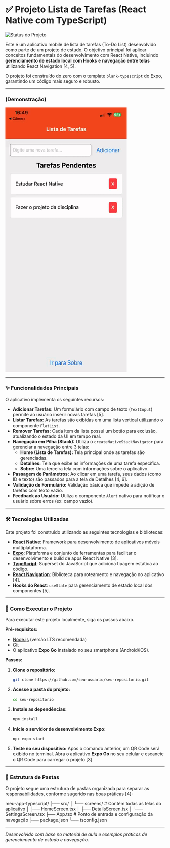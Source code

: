 # ✅ Projeto Lista de Tarefas (React Native com TypeScript)

![Status do Projeto](https://img.shields.io/badge/status-concluído-brightgreen)

Este é um aplicativo mobile de lista de tarefas (To-Do List) desenvolvido como parte de um projeto de estudo. O objetivo principal foi aplicar conceitos fundamentais do desenvolvimento com React Native, incluindo **gerenciamento de estado local com Hooks** e **navegação entre telas** utilizando React Navigation [4, 5].

O projeto foi construído do zero com o template `blank-typescript` do Expo, garantindo um código mais seguro e robusto.

---

### (Demonstração)

![Demonstração do App](./gif/demo.gif)

---

### ✨ Funcionalidades Principais

O aplicativo implementa os seguintes recursos:

- **Adicionar Tarefas:** Um formulário com campo de texto (`TextInput`) permite ao usuário inserir novas tarefas [5].
- **Listar Tarefas:** As tarefas são exibidas em uma lista vertical utilizando o componente `FlatList`.
- **Remover Tarefas:** Cada item da lista possui um botão para exclusão, atualizando o estado da UI em tempo real.
- **Navegação em Pilha (Stack):** Utiliza o `createNativeStackNavigator` para gerenciar a navegação entre 3 telas:
  - **Home (Lista de Tarefas):** Tela principal onde as tarefas são gerenciadas.
  - **Detalhes:** Tela que exibe as informações de uma tarefa específica.
  - **Sobre:** Uma terceira tela com informações sobre o aplicativo.
- **Passagem de Parâmetros:** Ao clicar em uma tarefa, seus dados (como ID e texto) são passados para a tela de Detalhes [4, 6].
- **Validação de Formulário:** Validação básica que impede a adição de tarefas com texto vazio.
- **Feedback ao Usuário:** Utiliza o componente `Alert` nativo para notificar o usuário sobre erros (ex: campo vazio).

---

### 🛠️ Tecnologias Utilizadas

Este projeto foi construído utilizando as seguintes tecnologias e bibliotecas:

- **[React Native](https://reactnative.dev/)**: Framework para desenvolvimento de aplicativos móveis multiplataforma.
- **[Expo](https://expo.dev/)**: Plataforma e conjunto de ferramentas para facilitar o desenvolvimento e build de apps React Native [3].
- **[TypeScript](https://www.typescriptlang.org/)**: Superset do JavaScript que adiciona tipagem estática ao código.
- **[React Navigation](https://reactnavigation.org/)**: Biblioteca para roteamento e navegação no aplicativo [4].
- **Hooks do React**: `useState` para gerenciamento de estado local dos componentes [5].

---

### 🚀 Como Executar o Projeto

Para executar este projeto localmente, siga os passos abaixo.

**Pré-requisitos:**

- [Node.js](https://nodejs.org/en/) (versão LTS recomendada)
- [Git](https://git-scm.com/)
- O aplicativo **Expo Go** instalado no seu smartphone (Android/iOS).

**Passos:**

1.  **Clone o repositório:**

    ```bash
    git clone https://github.com/seu-usuario/seu-repositorio.git
    ```

2.  **Acesse a pasta do projeto:**

    ```bash
    cd seu-repositorio
    ```

3.  **Instale as dependências:**

    ```bash
    npm install
    ```

4.  **Inicie o servidor de desenvolvimento Expo:**

    ```bash
    npx expo start
    ```

5.  **Teste no seu dispositivo:**
    Após o comando anterior, um QR Code será exibido no terminal. Abra o aplicativo **Expo Go** no seu celular e escaneie o QR Code para carregar o projeto [3].

---

### 📂 Estrutura de Pastas

O projeto segue uma estrutura de pastas organizada para separar as responsabilidades, conforme sugerido nas boas práticas [4]:

meu-app-typescript/ ├── src/ │ └── screens/ # Contém todas as telas do aplicativo │ ├── HomeScreen.tsx │ ├── DetailsScreen.tsx │ └── SettingsScreen.tsx ├── App.tsx # Ponto de entrada e configuração da navegação ├── package.json └── tsconfig.json

---

_Desenvolvido com base no material de aula e exemplos práticos de gerenciamento de estado e navegação._
